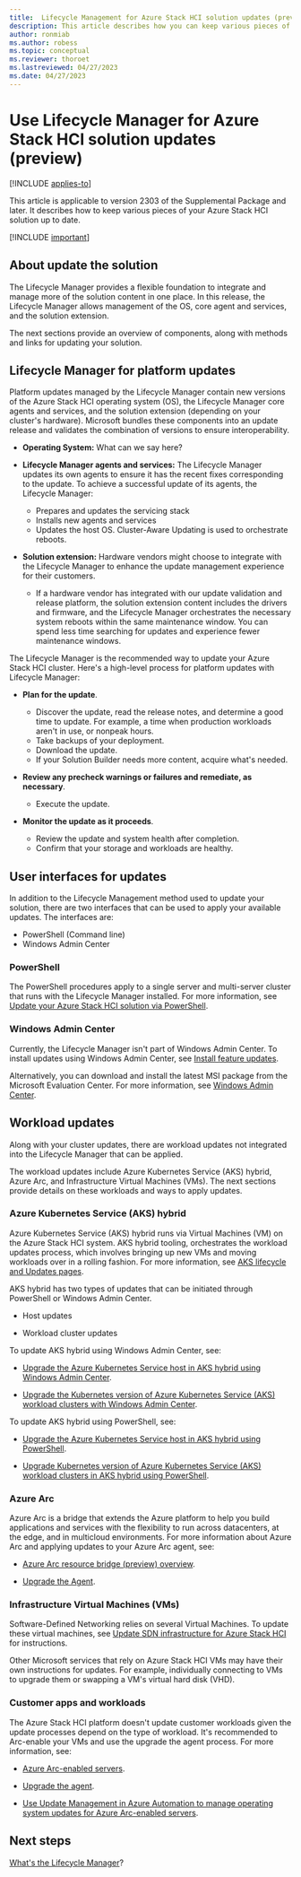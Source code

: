 ```yaml
---
title:  Lifecycle Management for Azure Stack HCI solution updates (preview).
description: This article describes how you can keep various pieces of your Azure Stack HCI solution up to date.
author: ronmiab
ms.author: robess
ms.topic: conceptual
ms.reviewer: thoroet
ms.lastreviewed: 04/27/2023
ms.date: 04/27/2023
---
```


# Use Lifecycle Manager for Azure Stack HCI solution updates (preview)

[!INCLUDE [applies-to](../../includes/hci-applies-to-supplemental-package.md)]

This article is applicable to version 2303 of the Supplemental Package and later. It describes how to keep various pieces of your Azure Stack HCI solution up to date.

[!INCLUDE [important](../../includes/hci-preview.md)]

## About update the solution

The Lifecycle Manager provides a flexible foundation to integrate and manage more of the solution content in one place. In this release, the Lifecycle Manager allows management of the OS, core agent and services, and the solution extension.

The next sections provide an overview of components, along with methods and links for updating your solution.  

## Lifecycle Manager for platform updates

Platform updates managed by the Lifecycle Manager contain new versions of the Azure Stack HCI operating system (OS), the Lifecycle Manager core agents and services, and the solution extension (depending on your cluster's hardware). Microsoft bundles these components into an update release and validates the combination of versions to ensure interoperability.

- **Operating System:** What can we say here?

- **Lifecycle Manager agents and services:** The Lifecycle Manager updates its own agents to ensure it has the recent fixes corresponding to the update. To achieve a successful update of its agents, the Lifecycle Manager:

  - Prepares and updates the servicing stack
  - Installs new agents and services
  - Updates the host OS. Cluster-Aware Updating is used to orchestrate reboots.

- **Solution extension:** Hardware vendors might choose to integrate with the Lifecycle Manager to enhance the update management experience for their customers.

  - If a hardware vendor has integrated with our update validation and release platform, the solution extension content includes the drivers and firmware, and the Lifecycle Manager orchestrates the necessary system reboots within the same maintenance window. You can spend less time searching for updates and experience fewer maintenance windows.

The Lifecycle Manager is the recommended way to update your Azure Stack HCI cluster. Here's a high-level process for platform updates with Lifecycle Manager:

- **Plan for the update**.
  - Discover the update, read the release notes, and determine a good time to update. For example, a time when production workloads aren't in use, or nonpeak hours.
  - Take backups of your deployment.
  - Download the update.
  - If your Solution Builder needs more content, acquire what's needed.

- **Review any precheck warnings or failures and remediate, as necessary**.
  - Execute the update.

- **Monitor the update as it proceeds**.
  - Review the update and system health after completion.
  - Confirm that your storage and workloads are healthy.

## User interfaces for updates

In addition to the Lifecycle Management method used to update your solution, there are two interfaces that can be used to apply your available updates. The interfaces are:

- PowerShell (Command line)
- Windows Admin Center

### PowerShell

The PowerShell procedures apply to a single server and multi-server cluster that runs with the Lifecycle Manager installed. For more information, see [Update your Azure Stack HCI solution via PowerShell](update-via-powershell.md).

### Windows Admin Center

Currently, the Lifecycle Manager isn't part of Windows Admin Center. To install updates using Windows Admin Center, see [Install feature updates](../manage/install-preview-version.md).

Alternatively, you can download and install the latest MSI package from the Microsoft Evaluation Center. For more information, see [Windows Admin Center](/windows-server/manage/windows-admin-center/overview).  

## Workload updates

Along with your cluster updates, there are workload updates not integrated into the Lifecycle Manager that can be applied.

The workload updates include Azure Kubernetes Service (AKS) hybrid, Azure Arc, and Infrastructure Virtual Machines (VMs). The next sections provide details on these workloads and ways to apply updates.

### Azure Kubernetes Service (AKS) hybrid

Azure Kubernetes Service (AKS) hybrid runs via Virtual Machines (VM) on the Azure Stack HCI system. AKS hybrid tooling, orchestrates the workload updates process, which involves bringing up new VMs and moving workloads over in a rolling fashion. For more information, see [AKS lifecycle and Updates pages](lifecycle-management-placeholder.md).

AKS hybrid has two types of updates that can be initiated through PowerShell or Windows Admin Center.

- Host updates

- Workload cluster updates

To update AKS hybrid using Windows Admin Center, see:

- [Upgrade the Azure Kubernetes Service host in AKS hybrid using Windows Admin Center](/azure/aks/hybrid/update-akshci-host-windows-admin-center).  

- [Upgrade the Kubernetes version of Azure Kubernetes Service (AKS) workload clusters with Windows Admin Center](/azure/aks/hybrid/upgrade-kubernetes).

To update AKS hybrid using PowerShell, see:

- [Upgrade the Azure Kubernetes Service host in AKS hybrid using PowerShell](/azure/aks/hybrid/update-akshci-host-powershell).

- [Upgrade Kubernetes version of Azure Kubernetes Service (AKS) workload clusters in AKS hybrid using PowerShell](/azure/aks/hybrid/upgrade).

### Azure Arc

Azure Arc is a bridge that extends the Azure platform to help you build applications and services with the flexibility to run across datacenters, at the edge, and in multicloud environments. For more information about Azure Arc and applying updates to your Azure Arc agent, see:

- [Azure Arc resource bridge (preview) overview](/azure/azure-arc/resource-bridge/overview).

- [Upgrade the Agent](/azure/azure-arc/servers/manage-agent#upgrade-the-agent).

### Infrastructure Virtual Machines (VMs)

Software-Defined Networking relies on several Virtual Machines. To update these virtual machines, see [Update SDN infrastructure for Azure Stack HCI](../manage/update-sdn.md) for instructions.

Other Microsoft services that rely on Azure Stack HCI VMs may have their own instructions for updates. For example, individually connecting to VMs to upgrade them or swapping a VM's virtual hard disk (VHD).

### Customer apps and workloads

The Azure Stack HCI platform doesn't update customer workloads given the update processes depend on the type of workload. It's recommended to Arc-enable your VMs and use the upgrade the agent process. For more information, see:

- [Azure Arc-enabled servers](/azure/azure-arc/servers/overview).

- [Upgrade the agent](/azure/azure-arc/servers/manage-agent#upgrade-the-agent).

- [Use Update Management in Azure Automation to manage operating system updates for Azure Arc-enabled servers](/azure/cloud-adoption-framework/manage/hybrid/server/best-practices/arc-update-management).

## Next steps

[What's the Lifecycle Manager](whats-the-lifecycle-manager.md)?
